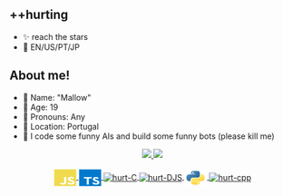 ## ++hurting

- ✨ reach the stars
- 🐧 EN/US/PT/JP

## About me!

- 👾 Name: "Mallow"
- 👾 Age: 19
- 👾 Pronouns: Any
- 👾 Location: Portugal
- 👾 I code some funny AIs and build some funny bots (please kill me) 

<div align="center">
  <a href="https://github.com/mycpphurts">
  <img height="180em" src="https://github-readme-stats.vercel.app/api?username=mycpphurts&show_icons=true&theme=dark&include_all_commits=true&count_private=true"/>
  <img height="180em" src="https://github-readme-stats.vercel.app/api/top-langs/?username=mycpphurts&layout=compact&langs_count=7&theme=dark"/>
</div>
<div style="display: inline_block" align="center"><br>
  <img align="center" alt="hurt-Js" height="30" width="40" src="https://raw.githubusercontent.com/devicons/devicon/master/icons/javascript/javascript-plain.svg">
  <img align="center" alt="hurt-Ts" height="30" width="40" src="https://raw.githubusercontent.com/devicons/devicon/master/icons/typescript/typescript-plain.svg">
  <img align="center" alt="hurt-C" height="30" width="40" src="https://cdn.jsdelivr.net/gh/devicons/devicon/icons/c/c-original.svg"">
  <img align="center" alt="hurt-DJS" height="30" width="40" src="https://cdn.jsdelivr.net/gh/devicons/devicon/icons/discordjs/discordjs-original.svg">
  <img align="center" alt="hurt-Python" height="30" width="40" src="https://raw.githubusercontent.com/devicons/devicon/master/icons/python/python-original.svg">
  <img align="center" alt="hurt-cpp" height="30" width="40" src="https://cdn.jsdelivr.net/gh/devicons/devicon/icons/cplusplus/cplusplus-original.svg">
</div>
